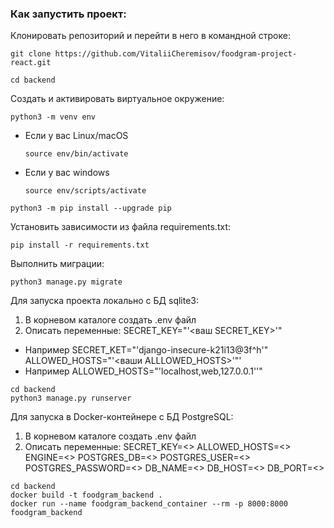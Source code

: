 ### Как запустить проект:

Клонировать репозиторий и перейти в него в командной строке:

```
git clone https://github.com/VitaliiCheremisov/foodgram-project-react.git
```

```
cd backend
```

Cоздать и активировать виртуальное окружение:

```
python3 -m venv env
```

* Если у вас Linux/macOS

    ```
    source env/bin/activate
    ```

* Если у вас windows

    ```
    source env/scripts/activate
    ```

```
python3 -m pip install --upgrade pip
```

Установить зависимости из файла requirements.txt:

```
pip install -r requirements.txt
```

Выполнить миграции:

```
python3 manage.py migrate
```
Для запуска проекта локально c БД sqlite3:
1) В корневом каталоге создать .env файл
2) Описать переменные:
  SECRET_KEY="'<ваш SECRET_KEY>'"
  * Например SECRET_KET="'django-insecure-k21i13@3f^h'"
  ALLOWED_HOSTS="'<ваши ALLLOWED_HOSTS>'"'
  * Например ALLOWED_HOSTS="'localhost,web,127.0.0.1''"
```
cd backend
python3 manage.py runserver
```

Для запуска в Docker-контейнере с БД PostgreSQL:
1) В корневом каталоге создать .env файл
2) Описать переменные:
  SECRET_KEY=<>
  ALLOWED_HOSTS=<>
  ENGINE=<>
  POSTGRES_DB=<>
  POSTGRES_USER=<>
  POSTGRES_PASSWORD=<>
  DB_NAME=<>
  DB_HOST=<>
  DB_PORT=<>
```
cd backend
docker build -t foodgram_backend .
docker run --name foodgram_backend_container --rm -p 8000:8000 foodgram_backend
```